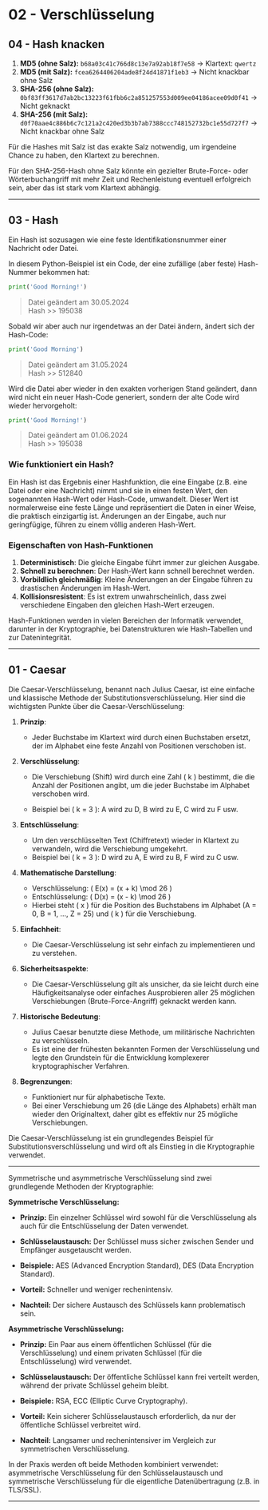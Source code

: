 # 02 - Verschlüsselung

## 04 - Hash knacken

1. **MD5 (ohne Salz):** `b68a03c41c766d8c13e7a92ab18f7e58` -> Klartext: `qwertz`
2. **MD5 (mit Salz):** `fcea6264406204ade8f24d41871f1eb3` -> Nicht knackbar ohne Salz
3. **SHA-256 (ohne Salz):** `0bf83ff3617d7ab2bc13223f61fbb6c2a851257553d009ee04186acee09d0f41` -> Nicht geknackt
4. **SHA-256 (mit Salz):** `d0f70aae4c886b6c7c121a2c420ed3b3b7ab7388ccc748152732bc1e55d727f7` -> Nicht knackbar ohne Salz

Für die Hashes mit Salz ist das exakte Salz notwendig, um irgendeine Chance zu haben, den Klartext zu berechnen. 

Für den SHA-256-Hash ohne Salz könnte ein gezielter Brute-Force- oder Wörterbuchangriff mit mehr Zeit und Rechenleistung eventuell erfolgreich sein, aber das ist stark vom Klartext abhängig.

***

## 03 - Hash

Ein Hash ist sozusagen wie eine feste Identifikationsnummer einer Nachricht oder Datei.

In diesem Python-Beispiel ist ein Code, der eine zufällige (aber feste) Hash-Nummer bekommen hat:

~~~py
print('Good Morning!')
~~~
> Datei geändert am 30.05.2024 <br>
Hash >> 195038

Sobald wir aber auch nur irgendetwas an der Datei ändern, ändert sich der Hash-Code:

~~~py
print('Good Morning')
~~~
> Datei geändert am 31.05.2024 <br>
Hash >> 512840

Wird die Datei aber wieder in den exakten vorherigen Stand geändert, dann wird nicht ein neuer Hash-Code generiert, sondern der alte Code wird wieder hervorgeholt:

~~~py
print('Good Morning!')
~~~
> Datei geändert am 01.06.2024 <br>
Hash >> 195038

### Wie funktioniert ein Hash?

Ein Hash ist das Ergebnis einer Hashfunktion, die eine Eingabe (z.B. eine Datei oder eine Nachricht) nimmt und sie in einen festen Wert, den sogenannten Hash-Wert oder Hash-Code, umwandelt. Dieser Wert ist normalerweise eine feste Länge und repräsentiert die Daten in einer Weise, die praktisch einzigartig ist. Änderungen an der Eingabe, auch nur geringfügige, führen zu einem völlig anderen Hash-Wert.

### Eigenschaften von Hash-Funktionen

1. **Deterministisch**: Die gleiche Eingabe führt immer zur gleichen Ausgabe.
2. **Schnell zu berechnen**: Der Hash-Wert kann schnell berechnet werden.
3. **Vorbildlich gleichmäßig**: Kleine Änderungen an der Eingabe führen zu drastischen Änderungen im Hash-Wert.
4. **Kollisionsresistent**: Es ist extrem unwahrscheinlich, dass zwei verschiedene Eingaben den gleichen Hash-Wert erzeugen.

Hash-Funktionen werden in vielen Bereichen der Informatik verwendet, darunter in der Kryptographie, bei Datenstrukturen wie Hash-Tabellen und zur Datenintegrität.

***

## 01 - Caesar

Die Caesar-Verschlüsselung, benannt nach Julius Caesar, ist eine einfache und klassische Methode der Substitutionsverschlüsselung. Hier sind die wichtigsten Punkte über die Caesar-Verschlüsselung:

1. **Prinzip**:
   - Jeder Buchstabe im Klartext wird durch einen Buchstaben ersetzt, der im Alphabet eine feste Anzahl von Positionen verschoben ist.

2. **Verschlüsselung**:
   - Die Verschiebung (Shift) wird durch eine Zahl \( k \) bestimmt, die die Anzahl der Positionen angibt, um die jeder Buchstabe im Alphabet verschoben wird.
   
   - Beispiel bei \( k = 3 \): A wird zu D, B wird zu E, C wird zu F usw.

3. **Entschlüsselung**:
   - Um den verschlüsselten Text (Chiffretext) wieder in Klartext zu verwandeln, wird die Verschiebung umgekehrt.
   - Beispiel bei \( k = 3 \): D wird zu A, E wird zu B, F wird zu C usw.

4. **Mathematische Darstellung**:
   - Verschlüsselung: \( E(x) = (x + k) \mod 26 \)
   - Entschlüsselung: \( D(x) = (x - k) \mod 26 \)
   - Hierbei steht \( x \) für die Position des Buchstabens im Alphabet (A = 0, B = 1, ..., Z = 25) und \( k \) für die Verschiebung.

5. **Einfachheit**:
   - Die Caesar-Verschlüsselung ist sehr einfach zu implementieren und zu verstehen.

6. **Sicherheitsaspekte**:
   - Die Caesar-Verschlüsselung gilt als unsicher, da sie leicht durch eine Häufigkeitsanalyse oder einfaches Ausprobieren aller 25 möglichen Verschiebungen (Brute-Force-Angriff) geknackt werden kann.

7. **Historische Bedeutung**:
   - Julius Caesar benutzte diese Methode, um militärische Nachrichten zu verschlüsseln.
   - Es ist eine der frühesten bekannten Formen der Verschlüsselung und legte den Grundstein für die Entwicklung komplexerer kryptographischer Verfahren.

8. **Begrenzungen**:
   - Funktioniert nur für alphabetische Texte.
   - Bei einer Verschiebung um 26 (die Länge des Alphabets) erhält man wieder den Originaltext, daher gibt es effektiv nur 25 mögliche Verschiebungen.

Die Caesar-Verschlüsselung ist ein grundlegendes Beispiel für Substitutionsverschlüsselung und wird oft als Einstieg in die Kryptographie verwendet.

***

Symmetrische und asymmetrische Verschlüsselung sind zwei grundlegende Methoden der Kryptographie:

**Symmetrische Verschlüsselung:**
- **Prinzip:** Ein einzelner Schlüssel wird sowohl für die Verschlüsselung als auch für die Entschlüsselung der Daten verwendet.

- **Schlüsselaustausch:** Der Schlüssel muss sicher zwischen Sender und Empfänger ausgetauscht werden.

- **Beispiele:** AES (Advanced Encryption Standard), DES (Data Encryption Standard).

- **Vorteil:** Schneller und weniger rechenintensiv.

- **Nachteil:** Der sichere Austausch des Schlüssels kann problematisch sein.

**Asymmetrische Verschlüsselung:**
- **Prinzip:** Ein Paar aus einem öffentlichen Schlüssel (für die Verschlüsselung) und einem privaten Schlüssel (für die Entschlüsselung) wird verwendet.

- **Schlüsselaustausch:** Der öffentliche Schlüssel kann frei verteilt werden, während der private Schlüssel geheim bleibt.

- **Beispiele:** RSA, ECC (Elliptic Curve Cryptography).
- **Vorteil:** Kein sicherer Schlüsselaustausch erforderlich, da nur der öffentliche Schlüssel verbreitet wird.

- **Nachteil:** Langsamer und rechenintensiver im Vergleich zur symmetrischen Verschlüsselung.

In der Praxis werden oft beide Methoden kombiniert verwendet: asymmetrische Verschlüsselung für den Schlüsselaustausch und symmetrische Verschlüsselung für die eigentliche Datenübertragung (z.B. in TLS/SSL).

***

